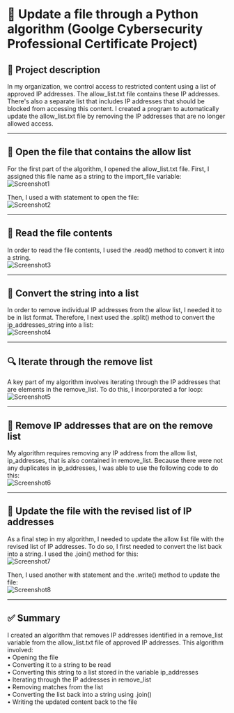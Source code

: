 # 🔐 Update a file through a Python algorithm (Goolge Cybersecurity Professional Certificate Project) 

## 📝 Project description  
In my organization, we control access to restricted content using a list of approved IP addresses. The allow_list.txt file contains these IP addresses. There's also a separate list that includes IP addresses that should be blocked from accessing this content. I created a program to automatically update the allow_list.txt file by removing the IP addresses that are no longer allowed access.

---

## 📂 Open the file that contains the allow list  
For the first part of the algorithm, I opened the allow_list.txt file. First, I assigned this file name as a string to the import_file variable:  
![Screenshot1](https://i.imgur.com/aGQ6CID.png)

Then, I used a with statement to open the file:  
![Screenshot2](https://i.imgur.com/0WEZvt2.png)

---

## 📖 Read the file contents  
In order to read the file contents, I used the .read() method to convert it into a string.  
![Screenshot3](https://i.imgur.com/WQWY4v1.png)

---

## 🔁 Convert the string into a list  
In order to remove individual IP addresses from the allow list, I needed it to be in list format. Therefore, I next used the .split() method to convert the ip_addresses_string into a list:  
![Screenshot4](https://i.imgur.com/AMbRjwi.png)

---

## 🔍 Iterate through the remove list  
A key part of my algorithm involves iterating through the IP addresses that are elements in the remove_list. To do this, I incorporated a for loop:  
![Screenshot5](https://i.imgur.com/n2BW7hf.png)

---

## 🧹 Remove IP addresses that are on the remove list  
My algorithm requires removing any IP address from the allow list, ip_addresses, that is also contained in remove_list.  Because there were not any duplicates in ip_addresses, I was able to use the following code to do this:  
![Screenshot6](https://i.imgur.com/b2p6Bvu.png)

---

## 💾 Update the file with the revised list of IP addresses  
As a final step in my algorithm, I needed to update the allow list file with the revised list of IP addresses. To do so, I first needed to convert the list back into a string. I used the .join() method for this:  
![Screenshot7](https://i.imgur.com/SxEB1el.png)

Then, I used another with statement and the .write() method to update the file:  
![Screenshot8](https://i.imgur.com/FteS8sQ.png)

---

## ✅ Summary  
I created an algorithm that removes IP addresses identified in a remove_list variable from the allow_list.txt file of approved IP addresses. This algorithm involved:  
• Opening the file  
• Converting it to a string to be read  
• Converting this string to a list stored in the variable ip_addresses  
• Iterating through the IP addresses in remove_list  
• Removing matches from the list  
• Converting the list back into a string using .join()  
• Writing the updated content back to the file
